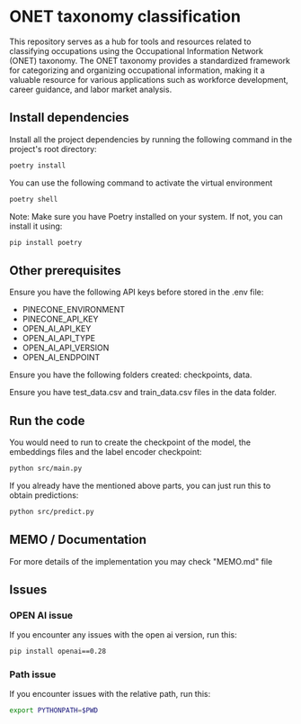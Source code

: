 # ONET taxonomy classification

This repository serves as a hub for tools and resources related to classifying occupations using the Occupational Information Network (ONET) taxonomy. The ONET taxonomy provides a standardized framework for categorizing and organizing occupational information, making it a valuable resource for various applications such as workforce development, career guidance, and labor market analysis.

## Install dependencies

Install all the project dependencies by running the following command in the 
project's root directory:

```bash
poetry install
```

You can use the following command to activate the virtual environment

```bash
poetry shell
```

Note: Make sure you have Poetry installed on your system. If not, you can install it
using:

```bash
pip install poetry
```

## Other prerequisites

Ensure you have the following API keys before stored in the .env file:

- PINECONE_ENVIRONMENT
- PINECONE_API_KEY
- OPEN_AI_API_KEY
- OPEN_AI_API_TYPE
- OPEN_AI_API_VERSION
- OPEN_AI_ENDPOINT

Ensure you have the following folders created: checkpoints, data.

Ensure you have test_data.csv and train_data.csv files in the data folder.

## Run the code

You would need to run to create the checkpoint of the model, the embeddings files 
and the label encoder checkpoint:
```bash
python src/main.py
```

If you already have the mentioned above parts, you can just run this to obtain 
predictions:
```bash
python src/predict.py
```

## MEMO / Documentation

For more details of the implementation you may check "MEMO.md" file

## Issues

### OPEN AI issue

If you encounter any issues with the open ai version, run this:

```bash
pip install openai==0.28
```

### Path issue

If you encounter issues with the relative path, run this:

```bash
export PYTHONPATH=$PWD
```
